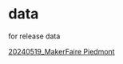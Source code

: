 # data
for release data

[20240519_MakerFaire Piedmont](https://github.com/seigot/data/releases/tag/20240519)  

